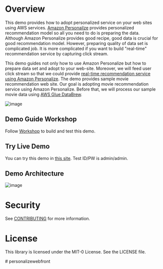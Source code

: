 # Overview
 This demo provides how to adopt personalized service on your web sites using AWS services. [Amazon Personailze](https://aws.amazon.com/personalize/?nc1=h_ls) provides personalized recommendation model so all you need to do is preparing the data. Although Amazon Personalize provides good recipe, good data is crucial for good recommendation model. However, preparing quality of data set is complicated job. It is more complicated if you want to build "real-time" recommendation service by capturing click stream. 
 
 This demo guides not only how to use Amazon Personalize but how to prepare data set and adopt to your web-site. Moreover, we will feed user click stream so that we could provide [real-time recommendation service using Amazon Personalize](https://docs.aws.amazon.com/personalize/latest/dg/getting-real-time-recommendations.html). The demo provides sample movie recommendation web site. Our goal is adopting movie recommendation service using Amazon Personalize. Before that, we will process our sample movie data using [AWS Glue DataBrew](https://aws.amazon.com/ko/glue/features/databrew/). 
 
 ![image](https://user-images.githubusercontent.com/33510681/145159148-4b931772-8bb1-4400-b15a-e9855c0567ec.png)

## Demo Guide Workshop
 Follow [Workshop](https://catalog.us-east-1.prod.workshops.aws/v2/workshops/ed82a5d4-6630-41f0-a6a1-9345898fa6ec/en-US) to build and test this demo. 

## Try Live Demo 
 You can try this demo in [this site](https://d2v2widlknfnro.cloudfront.net/). Test ID/PW is admin/admin.
 
## Demo Architecture 
![image](https://user-images.githubusercontent.com/33510681/145158019-37ded717-9372-4bb1-a4fb-a94d9514e587.png)
 

# Security

See [CONTRIBUTING](CONTRIBUTING.md#security-issue-notifications) for more information.

# License

This library is licensed under the MIT-0 License. See the LICENSE file.

#   p e r s o n a l i z e w e b f r o n t  
 